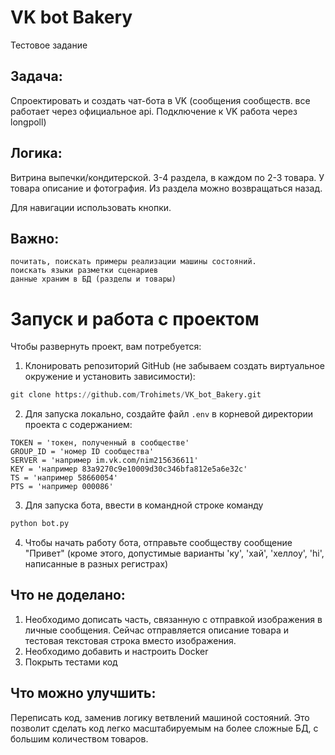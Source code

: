 # VK bot Bakery
Тестовое задание

## Задача:

Спроектировать и создать чат-бота в VK (сообщения сообществ. все работает через официальное api. Подключение к VK работа через longpoll)

## Логика:

Витрина выпечки/кондитерской. 3-4 раздела, в каждом по 2-3 товара. У товара описание и фотография. Из раздела можно возвращаться назад.

Для навигации использовать кнопки.

## Важно:

    почитать, поискать примеры реализации машины состояний.
    поискать языки разметки сценариев
    данные храним в БД (разделы и товары)


# Запуск и работа с проектом
Чтобы развернуть проект, вам потребуется:
1) Клонировать репозиторий GitHub (не забываем создать виртуальное окружение и установить зависимости):
```python
git clone https://github.com/Trohimets/VK_bot_Bakery.git
```
2) Для запуска локально, создайте файл `.env` в корневой директории проекта с содержанием:
```
TOKEN = 'токен, полученный в сообществе' 
GROUP_ID = 'номер ID сообщества'
SERVER = 'например im.vk.com/nim215636611'
KEY = 'например 83a9270c9e10009d30c346bfa812e5a6e32c'
TS = 'например 58660054'
PTS = 'например 000086'
```
3) Для запуска бота, ввести в командной строке команду
```python
python bot.py
```
4) Чтобы начать работу бота, отправьте сообществу сообщение "Привет" (кроме этого, допустимые варианты 'ку', 'хай', 'хеллоу', 'hi', написанные в разных регистрах)


## Что не доделано:
1) Необходимо дописать часть, связанную с отправкой изображения в личные сообщения. Сейчас отправляется описание товара и тестовая текстовая строка вместо изображения. 
2) Необходимо добавить и настроить Docker
3) Покрыть тестами код

## Что можно улучшить:
Переписать код, заменив логику ветвлений машиной состояний. Это позволит сделать код легко масштабируемым на более сложные БД, с большим количеством товаров.


